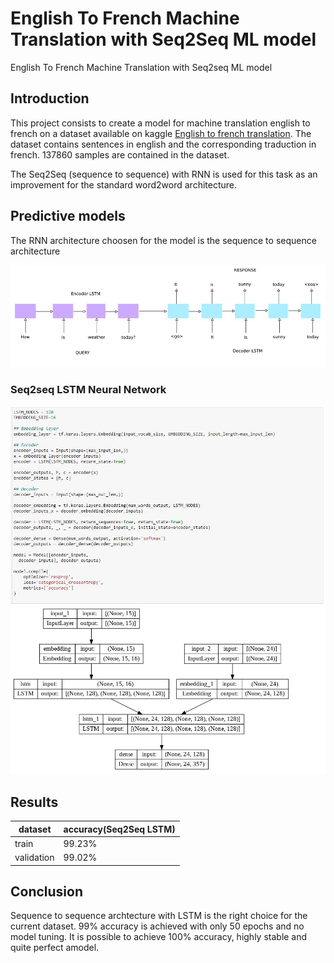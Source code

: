 # English To French Machine Translation with Seq2Seq ML model

English To French Machine Translation with Seq2seq ML model

## Introduction

This project consists to create a model for machine translation english to french on a dataset available on kaggle [English to french translation](https://www.kaggle.com/code/harishreddy18/english-to-french-translation/data). The dataset contains sentences in english and the corresponding traduction in french. 137860 samples are contained in the dataset.

The Seq2Seq (sequence to sequence) with RNN is used for this task as an improvement for the standard word2word architecture.   

## Predictive models

The RNN architecture choosen for the model is the sequence to sequence architecture

![Seq2seq](/data/RNN_seq2seq.jpg)


### Seq2seq LSTM Neural Network

![Seq2seq Model](/data/seq2seq_model.JPG)
![Seq2seq Model 2](/data/seq2seq_model_2.JPG)


## Results

| dataset      | accuracy(Seq2Seq LSTM)| 
| -------------| ----------------------|
| train        | 99.23%                |
| validation   | 99.02%                |


## Conclusion

Sequence to sequence archtecture with LSTM is the right choice for the current dataset. 99% accuracy is achieved with only 50 epochs and no model tuning. It is possible to achieve 100% accuracy, highly stable and quite perfect amodel.


